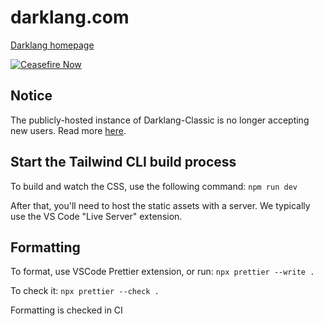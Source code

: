 # darklang.com

[Darklang homepage](https://darklang.com)

[![Ceasefire Now](https://badge.techforpalestine.org/ceasefire-now)](https://techforpalestine.org/learn-more)

## Notice

The publicly-hosted instance of Darklang-Classic is no longer accepting new users.
Read more [here](https://blog.darklang.com/winding-down-darklang-classic).

## Start the Tailwind CLI build process

To build and watch the CSS, use the following command:
`npm run dev`

After that, you'll need to host the static assets with a server. We typically use the VS Code "Live Server" extension.

## Formatting

To format, use VSCode Prettier extension, or run:
`npx prettier --write .`

To check it: `npx prettier --check .`

Formatting is checked in CI
